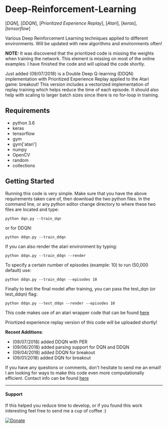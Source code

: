 # Deep-Reinforcement-Learning

[*DQN*], [*DDQN*], [*Prioritized Experience Replay*], [*Atari*], [*keras*], [*tensorflow*]

Various Deep Reinforcement Learning techniques applied to different environments. Will be updated with new algorithms and environments often!

**NOTE:** It was discovered that the prioritized code is missing the weights when training the network. This element is missing on most of the online examples. I have finished the code and will upload the code shortly.


Just added (09/07/2018) is a Double Deep Q-learning (DDQN) implementation with Prioritized Experience Replay applied to the Atari game: breakout! This version includes a vectorized implementation of replay training which helps reduce the time of each episode. It should also help with scaling to larger batch sizes since there is no for-loop in training.

## Requirements

* python 3.6
* keras
* tensorflow
* gym
* gym['atari']
* numpy
* OpenCV
* random
* collections


## Getting Started

Running this code is very simple. Make sure that you have the above requirements taken care of, then download the two python files. In the command line, or any python editor change directory to where these two files are located and type:

`python dqn.py --train_dqn`

or for DDQN:

`python ddqn.py --train_ddqn`

If you can also render the atari environment by typing:

`python ddqn.py --train_ddqn --render`

To specify a certain number of episodes (example: 10) to run (50,000 default) use:

`python ddqn.py --train_ddqn --episodes 10`

Finally to test the final model after training, you can pass the test_dqn (or test_ddqn) flag:

`python ddqn.py --test_ddqn --render --episodes 10`


This code makes use of an atari wrapper code that can be found [here](https://github.com/openai/baselines/blob/master/baselines/common/atari_wrappers.py)

Priortized experience replay version of this code will be uploaded shortly!

**Recent Additions**:
* (09/07/2018) added DDQN with PER
* (09/06/2018) added parsing support for DQN and DDQN
* (09/04/2018) added DDQN for breakout
* (09/01/2018) added DQN for breakout


If you have any questions or comments, don't hesitate to send me an email! I am looking for ways to make this code even more computationally efficient. Contact info can be found [here](https://marcbrittain.github.io)


---
#### Support
If this helped you reduce time to develop, or if you found this work interesting feel free to send me a cup of coffee :)

[![Donate](https://img.shields.io/badge/Donate-PayPal-green.svg)](https://www.paypal.me/MarcBrittain)
